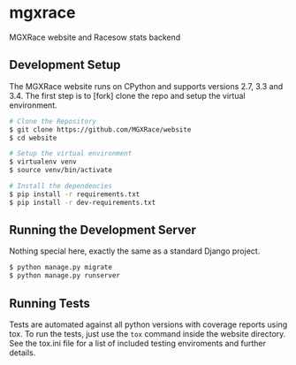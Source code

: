 mgxrace
=======

MGXRace website and Racesow stats backend

Development Setup
-----------------

The MGXRace website runs on CPython and supports versions 2.7, 3.3 and 3.4. The
first step is to [fork] clone the repo and setup the virtual environment.

```bash
# Clone the Repository
$ git clone https://github.com/MGXRace/website
$ cd website

# Setup the virtual environment
$ virtualenv venv
$ source venv/bin/activate

# Install the dependencies
$ pip install -r requirements.txt
$ pip install -r dev-requirements.txt
```

Running the Development Server
------------------------------

Nothing special here, exactly the same as a standard Django project.

```bash
$ python manage.py migrate
$ python manage.py runserver
```

Running Tests
-------------

Tests are automated against all python versions with coverage reports using
tox. To run the tests, just use the `tox` command inside the website directory.
See the tox.ini file for a list of included testing enviroments and further
details.

